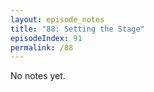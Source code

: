 ```yaml
---
layout: episode_notes
title: "88: Setting the Stage"
episodeIndex: 91
permalink: /88
---
```

No notes yet.

